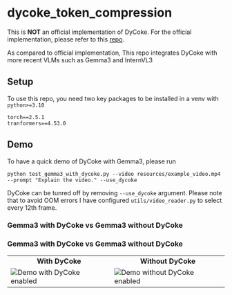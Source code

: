 # dycoke_token_compression

This is **NOT** an official implementation of DyCoke. For the official implementation, please refer to this [repo](https://github.com/KD-TAO/DyCoke).

As compared to official implementation, This repo integrates DyCoke with more recent VLMs such as Gemma3 and InternVL3


## Setup

To use this repo, you need two key packages to be installed in a venv with `python>=3.10`
```commandline
torch==2.5.1
tranformers==4.53.0
```

## Demo

To have a quick demo of DyCoke with Gemma3, please run

```commandline
python test_gemma3_with_dycoke.py --video resources/example_video.mp4 --prompt "Explain the video." --use_dycoke
```

DyCoke can be tunred off by removing `--use_dycoke` argument. Please note that to avoid OOM errors I have configured
`utils/video_reader.py` to select every 12th frame.

### Gemma3 with DyCoke vs Gemma3 without DyCoke

### Gemma3 with DyCoke vs Gemma3 without DyCoke

<table>
  <tr>
    <td align="center"><b>With DyCoke</b></td>
    <td align="center"><b>Without DyCoke</b></td>
  </tr>
  <tr>
    <td>
      <img src="resources/demo_with_dycoke.webm" alt="Demo with DyCoke enabled">
    </td>
    <td>
      <img src="resources/demo_without_dycoke.webm" alt="Demo without DyCoke enabled">
    </td>
  </tr>
</table>
